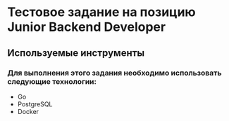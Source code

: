 # Тестовое задание на позицию Junior Backend Developer

## Используемые инструменты

### Для выполнения этого задания необходимо использовать следующие технологии:

- Go
- PostgreSQL
- Docker
